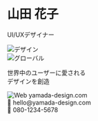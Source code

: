 <div class="bg-gradient-to-r from-purple-400 via-pink-500 to-red-500 rounded-lg shadow-xl p-4 text-white h-full flex flex-col justify-between">
  <div class="flex items-center justify-between">
    <div>
      <h1 class="text-lg font-bold mb-1">山田 花子</h1>
      <p class="text-sm opacity-90">UI/UXデザイナー</p>
    </div>
    <!-- ファイルアイコンを使用 -->
    <img src="/file.svg" alt="デザイン" class="w-8 h-8 opacity-75">
  </div>

  <div class="flex-1 flex items-center justify-center py-3">
    <div class="text-center">
      <!-- グローブアイコンを使用 -->
      <img src="/globe.svg" alt="グローバル" class="w-6 h-6 mx-auto mb-2 opacity-80">
      <p class="text-xs leading-relaxed">
        世界中のユーザーに愛される<br>
        <span class="font-semibold">デザインを創造</span>
      </p>
    </div>
  </div>

  <div class="space-y-2">
    <div class="flex items-center text-xs">
      <img src="/window.svg" alt="Web" class="w-3 h-3 mr-2 opacity-75">
      <span>yamada-design.com</span>
    </div>
    <div class="flex items-center text-xs">
      <span class="w-3 h-3 mr-2">📧</span>
      <span>hello@yamada-design.com</span>
    </div>
    <div class="flex items-center text-xs">
      <span class="w-3 h-3 mr-2">📱</span>
      <span>080-1234-5678</span>
    </div>
  </div>
</div>

<!-- 
このテンプレートは既存のSVGファイルを使用しています:
- /file.svg - デザインアイコン
- /globe.svg - グローバルアイコン  
- /window.svg - ウェブサイトアイコン

画像を正しく表示するためのポイント:
1. パスは絶対パス（/filename.svg）で指定
2. altテキストを必ず指定
3. Tailwind CSSでサイズと透明度を調整
4. 印刷時も画像が表示されるようにCSS設定済み
--> 